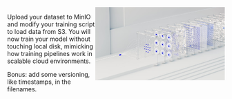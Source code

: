 
<img src="../../media/machine-learning.jpg" style="width: 300px" align="right">

Upload your dataset to MinIO and modify your training script to load data from S3. You will now train your model without touching local disk, mimicking how training pipelines work in scalable cloud environments.

Bonus: add some versioning, like timestamps, in the filenames.
